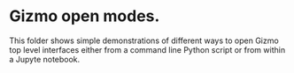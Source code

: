 # Gizmo open modes.

This folder shows simple demonstrations of different
ways to open Gizmo top level interfaces either from
a command line Python script or from within a Jupyte notebook.

